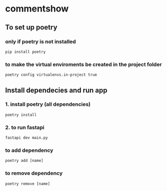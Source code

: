 # commentshow 


## To set up poetry
### only if poetry is not installed
```
pip install poetry
```
### to make the virtual enviroments be created in the project folder
```
poetry config virtualenvs.in-project true
```

## Install dependecies and run app
### 1. install poetry (all dependencies)
```
poetry install
```

### 2. to run fastapi
```
fastapi dev main.py
```

### to add dependency
```
poetry add [name]
```

### to remove dependency
```
poetry remove [name]
```

